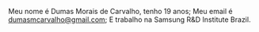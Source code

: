 Meu nome é Dumas Morais de Carvalho, tenho 19 anos;
Meu email é dumasmcarvalho@gmail.com;
E trabalho na Samsung R&D Institute Brazil.


